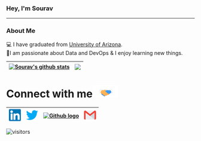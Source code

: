 
<!-- <img src="https://github.com/ManglaSourav/manglasourav/blob/master/Assets/Hi.gif" width="29px">,  --> 
### Hey, I'm Sourav
---
### About Me 
<!-- 🚀 -->
<!-- 💻  I am working at [zfunds](https://www.linkedin.com/company/zfunds/)(Mutual Fund Firm) as a Software Engineer using tech stack ReactJs, NodeJs, and AWS. </br> --> 
💻 I have graduated from [University of Arizona](https://www.arizona.edu/).  
👨‍ I am passionate about  Data and DevOps & I enjoy learning new things. </br>

| <a href="https://github-readme-stats.vercel.app/api?username=manglasourav&show_icons=true&include_all_commits=true&theme=buefy&hide_border=true"><img align="center" src="https://github-readme-stats.vercel.app/api?username=manglasourav&show_icons=true&include_all_commits=true&theme=buefy&hide_border=true" alt="Sourav's github stats" ></img></a> | <a href="https://github.com/manglasourav/github-readme-stats"><img align="center" src="https://github-readme-stats.vercel.app/api/top-langs/?username=manglasourav&layout=compact&theme=buefy&hide_border=true" /></a> |
| ------------- | ------------- |


<!-- ![Sourav's github stats](https://github-readme-stats.vercel.app/api?username=manglasourav&show_icons=true&hide_border=true) -->
<!-- <br /> -->


# Connect with me<img src="https://github.com/ManglaSourav/manglasourav/blob/master/Assets/Handshake.gif" height="32px">

|[<img src="https://github.com/ManglaSourav/manglasourav/blob/master/Assets/Linkedin.svg" alt="Linkedin Logo" width="32">](https://www.linkedin.com/in/souravmangla)|[<img src="https://github.com/manglasourav/manglasourav/blob/master/Assets/Twitter.svg" alt="Twitter Logo" width="32">](https://twitter.com/ManglaSourav) | [<img src="https://cdn.svgporn.com/logos/github-icon.svg" alt="Github logo" width="34">](https://github.com/manglasourav) |[<img src="https://github.com/manglasourav/manglasourav/blob/master/Assets/Gmail.svg" alt="Gmail logo" height="32">](mailto:souravmangla96@gmail.com)
|:---:|:---:|:---:|:---:|


<!-- <br>
<br> -->

![visitors](https://visitor-badge.laobi.icu/badge?page_id=manglasourav)


